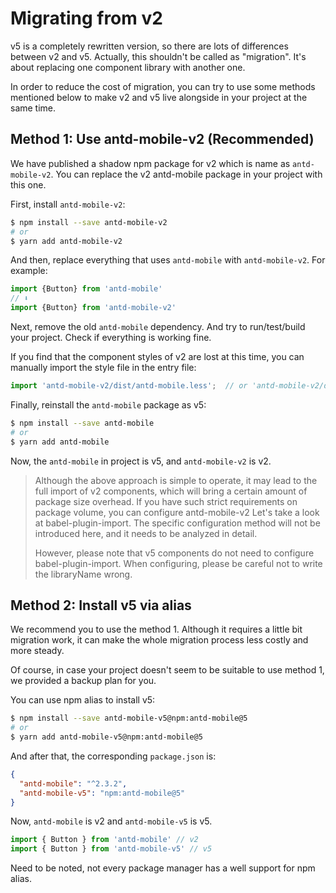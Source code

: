 # Migrating from v2

v5 is a completely rewritten version, so there are lots of differences between v2 and v5. Actually, this shouldn't be called as "migration". It's about replacing one component library with another one.

In order to reduce the cost of migration, you can try to use some methods mentioned below to make v2 and v5 live alongside in your project at the same time.

## Method 1: Use antd-mobile-v2 (Recommended)

We have published a shadow npm package for v2 which is name as `antd-mobile-v2`. You can replace the v2 antd-mobile package in your project with this one.

First, install `antd-mobile-v2`:

```bash
$ npm install --save antd-mobile-v2
# or
$ yarn add antd-mobile-v2
```

And then, replace everything that uses `antd-mobile` with `antd-mobile-v2`. For example:

```jsx
import {Button} from 'antd-mobile'
// ⬇️
import {Button} from 'antd-mobile-v2'
```

Next, remove the old `antd-mobile` dependency. And try to run/test/build your project. Check if everything is working fine.

If you find that the component styles of v2 are lost at this time, you can manually import the style file in the entry file:

```js
import 'antd-mobile-v2/dist/antd-mobile.less';  // or 'antd-mobile-v2/dist/antd-mobile.css'
```

Finally, reinstall the `antd-mobile` package as v5:

```bash
$ npm install --save antd-mobile
# or
$ yarn add antd-mobile
```

Now, the `antd-mobile` in project is v5, and `antd-mobile-v2` is v2.

> Although the above approach is simple to operate, it may lead to the full import of v2 components, which will bring a certain amount of package size overhead. If you have such strict requirements on package volume, you can configure antd-mobile-v2 Let's take a look at babel-plugin-import. The specific configuration method will not be introduced here, and it needs to be analyzed in detail.
>
> However, please note that v5 components do not need to configure babel-plugin-import. When configuring, please be careful not to write the libraryName wrong.

## Method 2: Install v5 via alias

We recommend you to use the method 1. Although it requires a little bit migration work, it can make the whole migration process less costly and more steady.

Of course, in case your project doesn't seem to be suitable to use method 1, we provided a backup plan for you.

You can use npm alias to install v5:

```bash
$ npm install --save antd-mobile-v5@npm:antd-mobile@5
# or
$ yarn add antd-mobile-v5@npm:antd-mobile@5
```

And after that, the corresponding `package.json` is:

```json
{
  "antd-mobile": "^2.3.2",
  "antd-mobile-v5": "npm:antd-mobile@5"
}
```

Now, `antd-mobile` is v2 and `antd-mobile-v5` is v5.

```js
import { Button } from 'antd-mobile' // v2
import { Button } from 'antd-mobile-v5' // v5
```

Need to be noted, not every package manager has a well support for npm alias.
